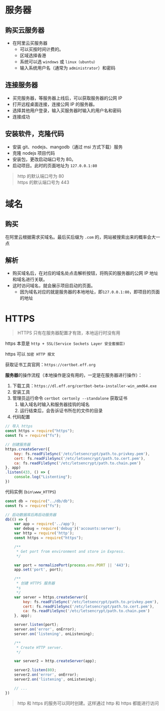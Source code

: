 # 服务器
## 购买云服务器
- 在阿里云买服务器
  - 可以买按时间计费的。
  - 区域选择香港
  - 系统可以选 `windows` 或 `linux（ubuntu）`
  - 输入系统用户名（通常为 `administrator`）和密码

## 连接服务器
- 买完服务器，等服务器上线后，可以获取服务器的公网 IP
- 打开远程桌面连接，连接公网 IP 的服务器。
- 选择其他用户登录，输入买服务器时输入的用户名和密码
- 连接成功

## 安装软件，克隆代码
- 安装 git、nodejs、mangodb（通过 msi 方式下载）服务
- 克隆 nodejs 项目代码
- 安装包，更改启动端口号为 80。
- 启动项目。此时的页面地址为 `127.0.0.1:80`

> http 的默认端口号为 80  
> https 的默认端口号为 443

# 域名
## 购买
在阿里云根据需求买域名。最后买后缀为 `.com` 的，网站被搜索出来的概率会大一点

## 解析
- 购买域名后，在对应的域名处点击解析按钮，将购买的服务器的公网 IP 地址和域名进行关联。
- 这时访问域名，就会展示项目启动的页面。
  - 因为域名对应的就是服务器的本地地址，即`127.0.0.1:80`，即项目的页面的地址

# HTTPS
> HTTPS 只有在服务器配置才有效，本地运行时没有用

https 本意是 `http + SSL(Service Sockets Layer 安全套接层)`

https 可以 `加密 HTTP 报文`

获取证书工具官网：`https://certbot.eff.org`

**服务器**的操作流程（本地操作是没有用的，一定是在服务器进行操作）：
1. 下载工具：`https://dl.eff.org/certbot-beta-installer-win_amd64.exe`
2. 安装工具
3. 管理员运行命令 `certbot certonly --standalone` 获取证书
   1. 输入域名时输入和服务器挂钩的域名
   2. 运行结束后，会告诉证书所在的文件的目录
4. 代码配置
```js
// 导入 https
const https = require("https");
const fs = require("fs");

// 创建服务器
https.createServer({
    key: fs.readFileSync('/etc/letsencrypt/path.to.privkey.pem'),
    cert: fs.readFileSync('/etc/letsencrypt/path.to.cert.pem'),
    ca: fs.readFileSync('/etc/letsencrypt/path.to.chain.pem')
}, app)
.listen(433, () => {
    console.log("Listenting");
})
```

代码实例 (`bin\www_HTTPS`)
```js
const db = require("../db/db");
const fs = require("fs");

// 启动数据库后再启动服务器
db(() => {
    var app = require('../app');
    var debug = require('debug')('accounts:server');
    var http = require('http');
    const https = require("https");

    /**
     * Get port from environment and store in Express.
     */

    var port = normalizePort(process.env.PORT || '443');
    app.set('port', port);

    /**
     * 创建 HTTPS 服务器 
     *s
     */
    var server = https.createServer({
        key: fs.readFileSync('/etc/letsencrypt/path.to.privkey.pem'),
        cert: fs.readFileSync('/etc/letsencrypt/path.to.cert.pem'),
        ca: fs.readFileSync('/etc/letsencrypt/path.to.chain.pem')
    }, app);

    server.listen(port);
    server.on('error', onError);
    server.on('listening', onListening);

    /**
     * Create HTTP server.
     */

    var server2 = http.createServer(app);

    server2.listen(80);
    server2.on('error', onError);
    server2.on('listening', onListening);

    // ...
})
```
> http 和 https 的服务可以同时创建。这样通过 http 和 https 都能进行访问